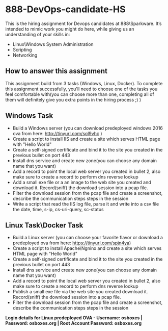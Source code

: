 # 888-DevOps-candidate-HS
This is the hiring assignment for Devops candidates at 888\Sparkware. It’s intended to mimic work you might do here, while giving us an understanding of your skills in: 

  - Linux\Windows System Administration
  - Scripting
  - Networking
  
## How to answer this assignment
This assignment build from 3 tasks (Windows, Linux, Docker). To complete this assignment successfully, you'll need to choose one of the tasks you feel comfortable with(you can choose more than one, completing all of them will definitely give you extra points in the hiring process ;) )

## Windows Task

  - Build a Windows server (you can download predeployed windows 2016 ova from here: http://tinyurl.com/sol9vhc )
  - Create a script to install IIS and create a site which serves HTML page with "Hello World"
  - Create a self-signed certificate and bind it to the site you created in the previous bullet on port 443
  - Install dns service and create new zone(you can choose any domain name that you want)
  - Add a record to point the local web server you created in bullet 2, also make sure to create a record to perform dns reverse lookup
  - Add a small exe file or a an image to the web site you created and download it. Record(sniff) the download session into a pcap file.
  - Filter the download session from the pcap file and create a screenshot, describe the communication steps steps in the session
  - Write a script that read the IIS log file, parse it and write into a csv file the date, time, s-ip, cs-uri-query, sc-status

## Linux Task\Docker Task

- Build a Linux server (you can choose your favorite flavor or download a predeployed ova from here: https://tinyurl.com/spjn4ya)
- Create a script to install Apache\Ngninx and create a site which serves HTML page with "Hello World"
- Create a self-signed certificate and bind it to the site you created in the previous bullet on port 443
- Install dns service and create new zone(you can choose any domain name that you want)
- Add a record to point the local web server you created in bullet 2, also make sure to create a record to perform dns reverse lookup
- Publish a small exe file via the web site you created download it. Record(sniff) the download session into a pcap file.
- Filter the download session from the pcap file and create a screenshot, describe the communication steps steps in the session

**Login details for Linux predeployed OVA - Username: osboxes | Password: osboxes.org | Root Account Password: osboxes.org**
